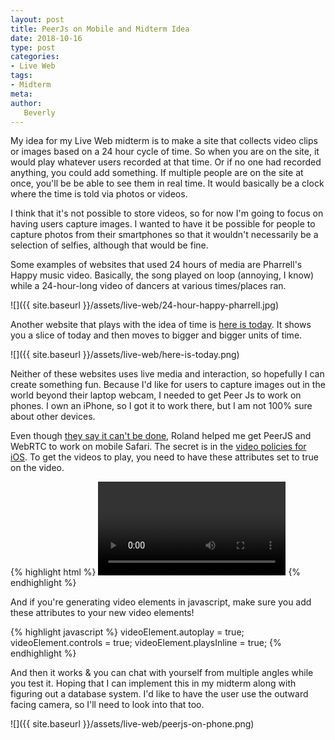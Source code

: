 ```yaml
---
layout: post
title: PeerJs on Mobile and Midterm Idea
date: 2018-10-16
type: post
categories:
- Live Web
tags:
- Midterm
meta:
author:
   Beverly
---
```


My idea for my Live Web midterm is to make a site that collects video clips or images based on a 24 hour cycle of time. So when you are on the site, it would play whatever users recorded at that time. Or if no one had recorded anything, you could add something. If multiple people are on the site at once, you'll be be able to see them in real time. It would basically be a clock where the time is told via photos or videos.

<!--more-->

I think that it's not possible to store videos, so for now I'm going to focus on having users capture images. I wanted to have it be possible for people to capture photos from their smartphones so that it wouldn't necessarily be a selection of selfies, although that would be fine.

Some examples of websites that used 24 hours of media are Pharrell's Happy music video. Basically, the song played on loop (annoying, I know) while a 24-hour-long video of dancers at various times/places ran.

![]({{ site.baseurl }}/assets/live-web/24-hour-happy-pharrell.jpg)

Another website that plays with the idea of time is [here is today](http://hereistoday.com/). It shows you a slice of today and then moves to bigger and bigger units of time.

![]({{ site.baseurl }}/assets/live-web/here-is-today.png)

Neither of these websites uses live media and interaction, so hopefully I can create something fun. Because I'd like for users to capture images out in the world beyond their laptop webcam, I needed to get Peer Js to work on phones. I own an iPhone, so I got it to work there, but I am not 100% sure about other devices.

Even though [they say it can't be done](http://iswebrtcreadyyet.com), Roland helped me get PeerJS and WebRTC to work on mobile Safari. The secret is in the [video policies for iOS](https://webkit.org/blog/6784/new-video-policies-for-ios/). To get the videos to play, you need to have these attributes set to true on the video.

{% highlight html %}
<video id="myVideo" playsinline controls="true" autoplay></video>
{% endhighlight %}

And if you're generating video elements in javascript, make sure you add these attributes to your new video elements!

{% highlight javascript %}
videoElement.autoplay = true;
videoElement.controls = true;
videoElement.playsInline = true;
{% endhighlight %}

And then it works & you can chat with yourself from multiple angles while you test it. Hoping that I can implement this in my midterm along with figuring out a database system. I'd like to have the user use the outward facing camera, so I'll need to look into that too.

![]({{ site.baseurl }}/assets/live-web/peerjs-on-phone.png)
